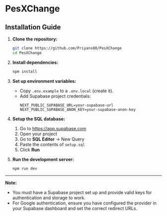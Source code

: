 # PesXChange

## Installation Guide

1. **Clone the repository:**
   ```sh
   git clone https://github.com/Priyans00/PesXChange
   cd PesXChange
   ```

2. **Install dependencies:**
   ```sh
   npm install
   ```

3. **Set up environment variables:**
   - Copy `.env.example` to a  `.env.local` (create it).
   - Add Supabase project credentials:
     ```env
     NEXT_PUBLIC_SUPABASE_URL=your-supabase-url
     NEXT_PUBLIC_SUPABASE_ANON_KEY=your-supabase-anon-key
     ```
4. **Setup the SQL database:**
   1. Go to https://app.supabase.com
   2. Open your project
   3. Go to **SQL Editor** → New Query
   4. Paste the contents of `setup.sql`
   5. Click **Run**

5. **Run the development server:**
   ```sh
   npm run dev
   ```

---

**Note:**
- You must have a Supabase project set up and provide valid keys for authentication and storage to work.
- For Google authentication, ensure you have configured the provider in your Supabase dashboard and set the correct redirect URLs.